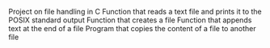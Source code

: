 Project on file handling in C
Function that reads a text file and prints it to the POSIX standard output
Function that creates a file
Function that appends text at the end of a file
Program that copies the content of a file to another file


